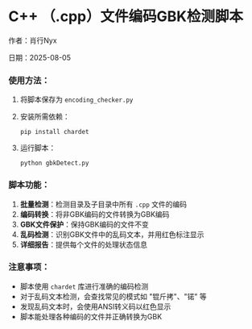 ### 

# C++ （.cpp）文件编码GBK检测脚本

作者：肖行Nyx

日期：2025-08-05

 

### 使用方法：

1. 将脚本保存为 `encoding_checker.py`

2. 安装所需依赖：
   
   `pip install chardet`

3. 运行脚本：
   
   `python gbkDetect.py`

### 脚本功能：

1. **批量检测**：检测目录及子目录中所有 `.cpp` 文件的编码
2. **编码转换**：将非GBK编码的文件转换为GBK编码
3. **GBK文件保护**：保持GBK编码的文件不变
4. **乱码检测**：识别GBK文件中的乱码文本，并用红色标注显示
5. **详细报告**：提供每个文件的处理状态信息

### 注意事项：

- 脚本使用 `chardet` 库进行准确的编码检测
- 对于乱码文本检测，会查找常见的模式如 "锟斤拷"、"锘" 等
- 发现乱码文本时，会使用ANSI转义码以红色显示
- 脚本能处理各种编码的文件并正确转换为GBK
